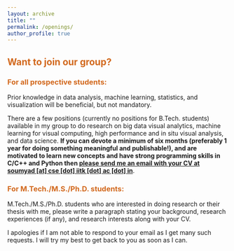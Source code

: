 ```yaml
---
layout: archive
title: ""
permalink: /openings/
author_profile: true
---
```


<h2> <span style="color:Chocolate">Want to join our group? </span></h2>

<h3> <span style="color:Chocolate"> For all prospective students: </span></h3>

<p>Prior knowledge in data analysis, machine learning, statistics, and visualization will be beneficial, but not mandatory.

<p>There are a few positions (currently no positions for B.Tech. students) available in my group to do research on big data visual analytics, machine learning for visual computing, high performance and in situ visual analysis, and data science. <b>If you can devote a minimum of six months (preferably 1 year for doing something meaningful and publishable!), and are motivated to learn new concepts and have strong programming skills in C/C++ and Python then <u> please send me an email with your CV at soumyad [at] cse [dot] iitk [dot] ac [dot] in</u></b>. 


<h3> <span style="color:Chocolate"> For M.Tech./M.S./Ph.D. students: </span></h3>

<p>
M.Tech./M.S./Ph.D. students who are interested in doing research or their thesis with me, please write a paragraph stating your background, research experiences (if any), and research interests along with your CV.

<p>I apologies if I am not able to respond to your email as I get many such requests. I will try my best to get back to you as soon as I can.